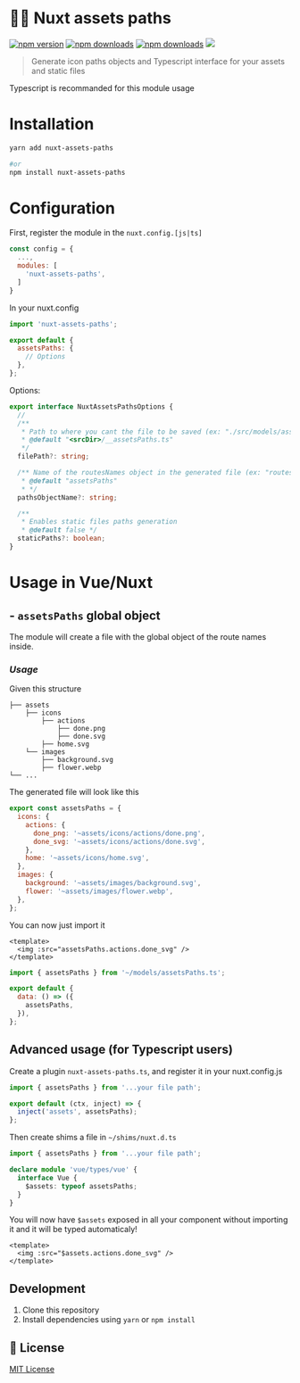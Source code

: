 # 🚏🌆 Nuxt assets paths

[![npm version][npm-version-src]][npm-version-href]
[![npm downloads][npm-downloads-src]][npm-downloads-href]
[![npm downloads][npm-total-downloads-src]][npm-downloads-href]
<img src='https://img.shields.io/npm/l/simple-graphql-to-typescript.svg'>

[npm-version-src]: https://img.shields.io/npm/v/nuxt-assets-paths.svg
[npm-version-href]: https://www.npmjs.com/package/nuxt-assets-paths
[npm-downloads-src]: https://img.shields.io/npm/dm/nuxt-assets-paths.svg
[npm-total-downloads-src]: https://img.shields.io/npm/dt/nuxt-assets-paths.svg
[npm-downloads-href]: https://www.npmjs.com/package/nuxt-assets-paths

> Generate icon paths objects and Typescript interface for your assets and static files

Typescript is recommanded for this module usage

# Installation

```bash
yarn add nuxt-assets-paths

#or
npm install nuxt-assets-paths
```

# Configuration

First, register the module in the `nuxt.config.[js|ts]`

```javascript
const config = {
  ...,
  modules: [
    'nuxt-assets-paths',
  ]
}
```

In your nuxt.config

```javascript
import 'nuxt-assets-paths';

export default {
  assetsPaths: {
    // Options
  },
};
```

Options:

```ts
export interface NuxtAssetsPathsOptions {
  //
  /**
   * Path to where you cant the file to be saved (ex: "./src/models/assets.ts")
   * @default "<srcDir>/__assetsPaths.ts"
   */
  filePath?: string;

  /** Name of the routesNames object in the generated file (ex: "routesTree")
   * @default "assetsPaths"
   * */
  pathsObjectName?: string;

  /**
   * Enables static files paths generation
   * @default false */
  staticPaths?: boolean;
}
```

# Usage in Vue/Nuxt

## - `assetsPaths` global object

The module will create a file with the global object of the route names inside.

### _Usage_

Given this structure

    ├── assets
        ├── icons
            ├── actions
                ├── done.png
                ├── done.svg
            ├── home.svg
        └── images
            ├── background.svg
            ├── flower.webp
    └── ...

The generated file will look like this

```javascript
export const assetsPaths = {
  icons: {
    actions: {
      done_png: '~assets/icons/actions/done.png',
      done_svg: '~assets/icons/actions/done.svg',
    },
    home: '~assets/icons/home.svg',
  },
  images: {
    background: '~assets/images/background.svg',
    flower: '~assets/images/flower.webp',
  },
};
```

You can now just import it

```vue
<template>
  <img :src="assetsPaths.actions.done_svg" />
</template>
```

```javascript
import { assetsPaths } from '~/models/assetsPaths.ts';

export default {
  data: () => ({
    assetsPaths,
  }),
};
```

## Advanced usage (for Typescript users)

Create a plugin `nuxt-assets-paths.ts`, and register it in your nuxt.config.js

```js
import { assetsPaths } from '...your file path';

export default (ctx, inject) => {
  inject('assets', assetsPaths);
};
```

Then create shims a file in `~/shims/nuxt.d.ts`

```ts
import { assetsPaths } from '...your file path';

declare module 'vue/types/vue' {
  interface Vue {
    $assets: typeof assetsPaths;
  }
}
```

You will now have `$assets` exposed in all your component without importing it and it will be typed automaticaly!

```vue
<template>
  <img :src="$assets.actions.done_svg" />
</template>
```

## Development

1. Clone this repository
2. Install dependencies using `yarn` or `npm install`

## 📑 License

[MIT License](./LICENSE)
